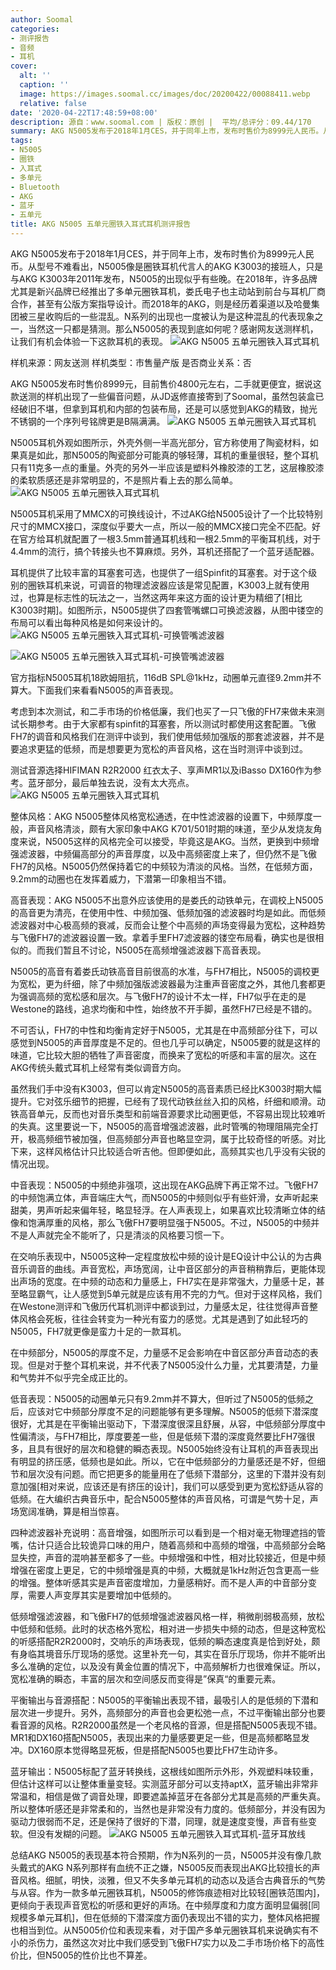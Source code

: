```yaml
---
author: Soomal
categories:
- 测评报告
- 音频
- 耳机
cover:
  alt: ''
  caption: ''
  image: https://images.soomal.cc/images/doc/20200422/00088411.webp
  relative: false
date: '2020-04-22T17:48:59+08:00'
description: 源自：www.soomal.com | 版权：原创 |  平均/总评分：09.44/170
summary: AKG N5005发布于2018年1月CES，并于同年上市，发布时售价为8999元人民币。从型号不难看出，N5005像是圈铁耳机代言人的AKG K3003的接班人。而2018年的AKG，则是经历着渠道以及哈曼集团被三星收购后的一些混乱。N系列的出现也一度被认为是这种混乱的代表现象之一，当然这一只都是猜测。
tags:
- N5005
- 圈铁
- 入耳式
- 多单元
- Bluetooth
- AKG
- 蓝牙
- 五单元
title: AKG N5005 五单元圈铁入耳式耳机测评报告
---
```


AKG N5005发布于2018年1月CES，并于同年上市，发布时售价为8999元人民币。从型号不难看出，N5005像是圈铁耳机代言人的AKG K3003的接班人，只是与AKG K3003年2011年发布，N5005的出现似乎有些晚。在2018年，许多品牌尤其是新兴品牌已经推出了多单元圈铁耳机，娄氏电子也主动站到前台与耳机厂商合作，甚至有公版方案指导设计。而2018年的AKG，则是经历着渠道以及哈曼集团被三星收购后的一些混乱。N系列的出现也一度被认为是这种混乱的代表现象之一，当然这一只都是猜测。那么N5005的表现到底如何呢？感谢网友送测样机，让我们有机会体验一下这款耳机的表现。
![AKG N5005 五单元圈铁入耳式耳机](https://images.soomal.cc/images/doc/20200416/00088312.webp)





样机来源：网友送测
样机类型：市售量产版
是否商业关系：否

AKG N5005发布时售价8999元，目前售价4800元左右，二手就更便宜，据说这款送测的样机出现了一些偏音问题，从JD返修直接寄到了Soomal，虽然包装盒已经破旧不堪，但拿到耳机和内部的包装布局，还是可以感觉到AKG的精致，抛光不锈钢的一个序列号铭牌更是B隔满满。
![AKG N5005 五单元圈铁入耳式耳机](https://images.soomal.cc/images/doc/20200416/00088314.webp)




N5005耳机外观如图所示，外壳外侧一半高光部分，官方称使用了陶瓷材料，如果真是如此，那N5005的陶瓷部分可能真的够轻薄，耳机的重量很轻，整个耳机只有11克多一点的重量。外壳的另外一半应该是塑料外橡胶漆的工艺，这层橡胶漆的柔软质感还是非常明显的，不是照片看上去的那么简单。
![AKG N5005 五单元圈铁入耳式耳机](https://images.soomal.cc/images/doc/20200416/00088316.webp)




N5005耳机采用了MMCX的可换线设计，不过AKG给N5005设计了一个比较特别尺寸的MMCX接口，深度似乎要大一点，所以一般的MMCX接口完全不匹配。好在官方给耳机就配置了一根3.5mm普通耳机线和一根2.5mm的平衡耳机线，对于4.4mm的流行，搞个转接头也不算麻烦。另外，耳机还搭配了一个蓝牙适配器。

耳机提供了比较丰富的耳塞套可选，也提供了一组Spinfit的耳塞套。对于这个级别的圈铁耳机来说，可调音的物理滤波器应该是常见配置，K3003上就有使用过，也算是标志性的玩法之一，当然这两年来这方面的设计更为精细了[相比K3003时期]。如图所示，N5005提供了四套管嘴螺口可换滤波器，从图中镂空的布局可以看出每种风格是如何来设计的。
![AKG N5005 五单元圈铁入耳式耳机-可换管嘴滤波器](https://images.soomal.cc/images/doc/20200416/00088320.webp)




![AKG N5005 五单元圈铁入耳式耳机-可换管嘴滤波器](https://images.soomal.cc/images/doc/20200420/00088368.webp)




官方指标N5005耳机18欧姆阻抗，116dB SPL@1kHz，动圈单元直径9.2mm并不算大。下面我们来看看N5005的声音表现。

考虑到本次测试，和二手市场的价格低廉，我们也买了一只飞傲的FH7来做未来测试长期参考。由于大家都有spinfit的耳塞套，所以测试时都使用这套配置。飞傲FH7的调音和风格我们在测评中谈到，我们使用低频加强版的那套滤波器，并不是要追求更猛的低频，而是想要更为宽松的声音风格，这在当时测评中谈到过。

测试音源选择HIFIMAN R2R2000 红衣太子、享声MR1以及iBasso DX160作为参考。蓝牙部分，最后单独去说，没有太大亮点。
![AKG N5005 五单元圈铁入耳式耳机](https://images.soomal.cc/images/doc/20200416/00088331.webp)




整体风格：AKG N5005整体风格宽松通透，在中性滤波器的设置下，中频厚度一般，声音风格清淡，颇有大家印象中AKG K701/501时期的味道，至少从发烧友角度来说，N5005这样的风格完全可以接受，毕竟这是AKG。当然，更换到中频增强滤波器，中频偏高部分的声音厚度，以及中高频密度上来了，但仍然不是飞傲FH7的风格。N5005仍然保持着它的中频较为清淡的风格。当然，在低频方面，9.2mm的动圈也在发挥着威力，下潜第一印象相当不错。

高音表现：AKG N5005不出意外应该使用的是娄氏的动铁单元，在调校上N5005的高音更为清亮，在使用中性、中频加强、低频加强的滤波器时均是如此。而低频滤波器对中心极高频的衰减，反而会让整个中高频的声场变得最为宽松，这种趋势与飞傲FH7的滤波器设置一致。拿着手里FH7滤波器的镂空布局看，确实也是很相似的。而我们暂且不讨论，N5005在高频增强滤波器下高音表现。

N5005的高音有着娄氏动铁高音目前很高的水准，与FH7相比，N5005的调校更为宽松，更为纤细，除了中频加强版滤波器最为注重声音密度之外，其他几套都更为强调高频的宽松感和层次。与飞傲FH7的设计不太一样，FH7似乎在走的是Westone的路线，追求均衡和中性，始终放不开手脚，虽然FH7已经是不错的。

不可否认，FH7的中性和均衡肯定好于N5005，尤其是在中高频部分往下，可以感觉到N5005的声音厚度是不足的。但也几乎可以确定，N5005要的就是这样的味道，它比较大胆的牺牲了声音密度，而换来了宽松的听感和丰富的层次。这在AKG传统头戴式耳机上经常有类似调音方向。

虽然我们手中没有K3003，但可以肯定N5005的高音素质已经比K3003时期大幅提升。它对弦乐细节的把握，已经有了现代动铁丝丝入扣的风格，纤细和顺滑。动铁高音单元，反而也对音乐类型和前端音源要求比动圈更低，不容易出现比较难听的失真。这里要说一下，N5005的高音增强滤波器，此时管嘴的物理阻隔完全打开，极高频细节被加强，但高频部分声音也略显空洞，属于比较奇怪的听感。对比下来，这样风格估计只比较适合听吉他。但即便如此，高频其实也几乎没有尖锐的情况出现。

中音表现：N5005的中频绝非强项，这出现在AKG品牌下再正常不过。飞傲FH7的中频饱满立体，声音端庄大气，而N5005的中频则似乎有些奸滑，女声听起来甜美，男声听起来偏年轻，略显轻浮。在人声表现上，如果喜欢比较清晰立体的结像和饱满厚重的风格，那么飞傲FH7要明显强于N5005。不过，N5005的中频并不是人声就完全不能听了，只是清淡的风格要习惯一下。

在交响乐表现中，N5005这种一定程度放松中频的设计是EQ设计中公认的为古典音乐调音的曲线。声音宽松，声场宽阔，让中音区部分的声音稍稍靠后，更能体现出声场的宽度。在中频的动态和力量感上，FH7实在是非常强大，力量感十足，甚至略显霸气，让人感觉到5单元就是应该有用不完的力气。但对于这样风格，我们在Westone测评和飞傲历代耳机测评中都谈到过，力量感太足，往往觉得声音整体风格会死板，往往会转变为一种光有蛮力的感觉。尤其是遇到了如此轻巧的N5005，FH7就更像是蛮力十足的一款耳机。

在中频部分，N5005的厚度不足，力量感不足会影响在中音区部分声音动态的表现。但是对于整个耳机来说，并不代表了N5005没什么力量，尤其要清楚，力量和气势并不似乎完全成正比的。

低音表现：N5005的动圈单元只有9.2mm并不算大，但听过了N5005的低频之后，应该对它中频部分厚度不足的问题能够有更多理解。N5005的低频下潜深度很好，尤其是在平衡输出驱动下，下潜深度很深且舒展，从容，中低频部分厚度中性偏清淡，与FH7相比，厚度要差一些，但是低频下潜的深度竟然要比FH7强很多，且具有很好的层次和稳健的瞬态表现。N5005始终没有让耳机的声音表现出有明显的挤压感，低频也是如此。所以，它在中低频部分的力量感还是不好，但细节和层次没有问题。而它把更多的能量用在了低频下潜部分，这里的下潜并没有刻意加强[相对来说，应该还是有挤压的设计]，我们可以感受到更为宽松舒适从容的低频。在大编织古典音乐中，配合N5005整体的声音风格，可谓是气势十足，声场宽阔准确，算是相当惊喜。

四种滤波器补充说明：高音增强，如图所示可以看到是一个相对毫无物理遮挡的管嘴，估计只适合比较诡异口味的用户，随着高频和中高频的增强，中高频部分会略显失控，声音的混响甚至都多了一些。中频增强和中性，相对比较接近，但是中频增强在密度上更足，它的中频增强是真的中频，大概就是1kHz附近包含更高一些的增强。整体听感其实是声音密度增加，力量感稍好。而不是人声的中音部分变厚，需要人声变厚其实是要增加中低频的。

低频增强滤波器，和飞傲FH7的低频增强滤波器风格一样，稍微削弱极高频，放松中低频和低频。此时的状态格外宽松，相对进一步损失中频的动态，但是这种宽松的听感搭配R2R2000时，交响乐的声场表现，低频的瞬态速度真是恰到好处，颇有身临其境音乐厅现场的感觉。这里补充一句，其实在音乐厅现场，你并不能听出多么准确的定位，以及没有黄金位置的情况下，中高频解析力也很难保证。所以，宽松准确的瞬态，丰富的层次和空间感反而变得是”保真“的重要元素。

平衡输出与音源搭配：N5005的平衡输出表现不错，最吸引人的是低频的下潜和层次进一步提升。另外，高频部分的声音也会更松弛一点，不过平衡输出部分也要看音源的风格。R2R2000虽然是一个老风格的音源，但是搭配N5005表现不错。MR1和DX160搭配N5005，表现出来的力量感要更足一些，但是高频都略显发冲。DX160原本觉得略显死板，但是搭配N5005也要比FH7生动许多。

蓝牙输出：N5005标配了蓝牙转换线，这根线如图所示外形，外观塑料味较重，但估计这样可以让整体重量变轻。实测蓝牙部分可以支持aptX，蓝牙输出非常非常温和，相信是做了调音处理，即要遮盖掉蓝牙在各部分尤其是高频的严重失真。所以整体听感还是非常柔和的，当然也是非常没有力度的。低频部分，并没有因为驱动力很弱而不足，还是保持了很好的下潜，同理，就是速度变慢，声音有些变软。但没有发糊的问题。
![AKG N5005 五单元圈铁入耳式耳机-蓝牙耳放线](https://images.soomal.cc/images/doc/20200416/00088324.webp)




总结AKG N5005的表现基本符合预期，作为N系列的一员，N5005并没有像几款头戴式的AKG N系列那样有血统不正之嫌，N5005反而表现出AKG比较擅长的声音风格。细腻，明快，淡雅，但又不失多单元耳机的动态以及适合古典音乐的气势与从容。作为一款多单元圈铁耳机，N5005的修饰痕迹相对比较轻[圈铁范围内]，更倾向于表现声音宽松的听感和更好的声场。在中频厚度和力度方面明显偏弱[同规模多单元耳机]，但在低频的下潜深度方面仍表现出不错的实力，整体风格把握也相当到位。从N5005价位和表现来看，对于国产多单元圈铁耳机来说确实有不小的杀伤力，虽然这次对比中我们感受到飞傲FH7实力以及二手市场价格下的高性价比，但N5005的性价比也不算差。